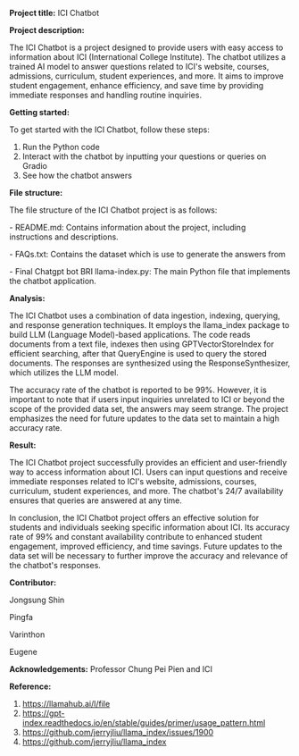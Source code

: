 **Project title:** ICI Chatbot

**Project description:**

The ICI Chatbot is a project designed to provide users with easy access to information about ICI (International College Institute). The chatbot utilizes a trained AI model to answer questions related to ICI's website, courses, admissions, curriculum, student experiences, and more. It aims to improve student engagement, enhance efficiency, and save time by providing immediate responses and handling routine inquiries.

**Getting started:**

To get started with the ICI Chatbot, follow these steps:

1.  Run the Python code
2.  Interact with the chatbot by inputting your questions or queries on Gradio
3.  See how the chatbot answers

**File structure:**

The file structure of the ICI Chatbot project is as follows:

\- README.md: Contains information about the project, including instructions and descriptions.

\- FAQs.txt: Contains the dataset which is use to generate the answers from

\- Final Chatgpt bot BRI llama-index.py: The main Python file that implements the chatbot application.

**Analysis:**

The ICI Chatbot uses a combination of data ingestion, indexing, querying, and response generation techniques. It employs the llama_index package to build LLM (Language Model)-based applications. The code reads documents from a text file, indexes then using GPTVectorStoreIndex for efficient searching, after that QueryEngine is used to query the stored documents. The responses are synthesized using the ResponseSynthesizer, which utilizes the LLM model.

The accuracy rate of the chatbot is reported to be 99%. However, it is important to note that if users input inquiries unrelated to ICI or beyond the scope of the provided data set, the answers may seem strange. The project emphasizes the need for future updates to the data set to maintain a high accuracy rate.

**Result:**

The ICI Chatbot project successfully provides an efficient and user-friendly way to access information about ICI. Users can input questions and receive immediate responses related to ICI's website, admissions, courses, curriculum, student experiences, and more. The chatbot's 24/7 availability ensures that queries are answered at any time.

In conclusion, the ICI Chatbot project offers an effective solution for students and individuals seeking specific information about ICI. Its accuracy rate of 99% and constant availability contribute to enhanced student engagement, improved efficiency, and time savings. Future updates to the data set will be necessary to further improve the accuracy and relevance of the chatbot's responses.

**Contributor:**

Jongsung Shin

Pingfa

Varinthon

Eugene

**Acknowledgements:** Professor Chung Pei Pien and ICI

**Reference:**

1.  https://llamahub.ai/l/file
2.  https://gpt-index.readthedocs.io/en/stable/guides/primer/usage_pattern.html
3.  https://github.com/jerryjliu/llama_index/issues/1900
4.  https://github.com/jerryjliu/llama_index
